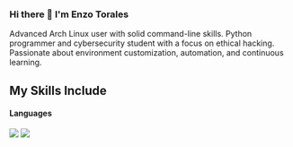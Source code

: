 ### Hi there 👋 I'm Enzo Torales

Advanced Arch Linux user with solid command-line skills. Python programmer and cybersecurity student with a focus on ethical hacking. Passionate about environment customization, automation, and continuous learning.

## My Skills Include

<h4> Languages </h4>
<span> 
  <img src="https://img.shields.io/badge/Arch%20Linux-1793D1?logo=arch-linux&logoColor=fff&style=for-the-badge">
  <img src="https://img.shields.io/badge/python-3670A0?style=for-the-badge&logo=python&logoColor=ffdd54">
</span>



